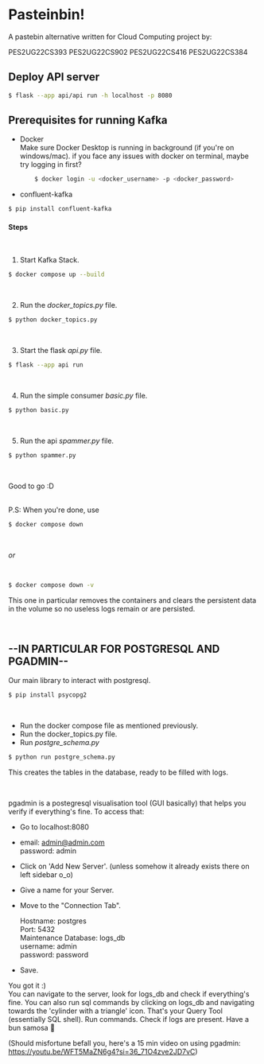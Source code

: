 # Pasteinbin!

A pastebin alternative written for Cloud Computing project by:

PES2UG22CS393
PES2UG22CS902
PES2UG22CS416
PES2UG22CS384

## Deploy API server

```sh
$ flask --app api/api run -h localhost -p 8080
```

## Prerequisites for running Kafka
- Docker<br>
  Make sure Docker Desktop is running in background (if you're on windows/mac). if you face any issues with docker on terminal, maybe try logging in first?
  ```sh
      $ docker login -u <docker_username> -p <docker_password>
  ```
      
  
- confluent-kafka
```sh
$ pip install confluent-kafka
```

#### Steps
<br>

1. Start Kafka Stack.
```sh
$ docker compose up --build
```
<br>

2. Run the *docker_topics.py* file.
```sh
$ python docker_topics.py
```
<br>

3. Start the flask *api.py* file.
```sh
$ flask --app api run
```
<br>

4. Run the simple consumer *basic.py* file.
```sh
$ python basic.py
```
<br>

5. Run the api *spammer.py* file.
```sh
$ python spammer.py
```
<br>

Good to go :D

<br>
P.S: When you're done, use 

```sh
$ docker compose down
```
<br>

*or*

<br>

```sh
$ docker compose down -v
```
This one in particular removes the containers and clears the persistent data in the volume so no useless logs remain or are persisted.

<br>

## --IN PARTICULAR FOR POSTGRESQL AND PGADMIN--
Our main library to interact with postgresql.
```sh
$ pip install psycopg2
```
<br>

- Run the docker compose file as mentioned previously.
- Run the docker_topics.py file.
- Run *postgre_schema.py*
```sh
$ python run postgre_schema.py
```
This creates the tables in the database, ready to be filled with logs.

<br>

pgadmin is a postegresql visualisation tool (GUI basically) that helps you verify if everything's fine.
To access that:
- Go to localhost:8080
- email: admin@admin.com <br>
  password: admin
- Click on 'Add New Server'. (unless somehow it already exists there on left sidebar o_o)
- Give a name for your Server.
- Move to the "Connection Tab". <br>


  Hostname: postgres <br>
  Port: 5432 <br>
  Maintenance Database: logs_db <br>
  username: admin <br>
  password: password 
- Save.

You got it :) <br> You can navigate to the server, look for logs_db and check if everything's fine. You can also run sql commands by clicking on logs_db and navigating towards the 'cylinder with a triangle' icon. That's your Query Tool (essentially SQL shell). Run commands. Check if logs are present. Have a bun samosa 🍔

(Should misfortune befall you, here's a 15 min video on using pgadmin: https://youtu.be/WFT5MaZN6g4?si=36_71O4zve2JD7vC)
  
  

